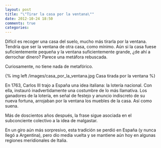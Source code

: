 ```yaml
---
layout: post
title: "\"Tirar la casa por la ventana\""
date: 2012-10-24 18:50
comments: true
categories:
---
```


Difícil es recoger una casa del suelo, mucho más tirarla por la ventana. Tendría que ser la ventana de otra casa, como mínimo. Aún si la casa fuese suficientemente pequeña y la ventana suficientemente grande, ¿de ahí a derrochar dinero? Parece una metáfora rebuscada.

Curiosamente, no tiene nada de metafórico.

{% img left /images/casa_por_la_ventana.jpg Casa tirada por la ventana %}

En 1763, Carlos III trajo a España una idea italiana: la lotería nacional. Con ella, instauró inadvertidamente una costumbre de lo más llamativa. Los ganadores de la lotería, en señal de festejo y anuncio indiscreto de su nueva fortuna, arrojaban por la ventana los muebles de la casa. Así como suena.

Más de doscientos años después, la frase sigue asociada en el subconciente colectivo a la idea de malgastar.

En un giro aún más sorpresivo, esta tradición se perdió en España (y nunca llegó a Argentina), pero dio media vuelta y se mantiene aún hoy en algunas regiones meridionales de Italia.
